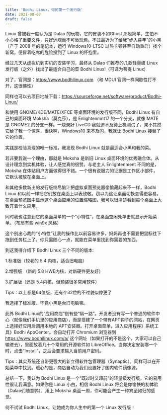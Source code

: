 ```yaml
---
title: 'Bodhi Linux，你的第一个发行版'
date: 2021-08-07
draft: false
---
```


Linux 曾被我一度认为是 Dalao 的玩物，它的安装不如Ghost 那般简单，生怕不小心格了重要文件，只好远观而不可亵玩焉。不过最近为了给我“步入暮年”的小黑（产于 2008 年的笔记本，运行 Windows10-LTSC 过热卡顿甚至自动重启）找个新窝，便冒着吃席的危险投到了 Linux 的怀抱里。

经过几天从虚拟机到实机的安装学习，最终从 Dalao 们推荐的几款轻量级 Linux 发行版（之外）找出了最适合自己的菜 Bodhi Linux!（可译为菩提 Linux)

对了，官网是：https://www.bodhilinux.com （和 MDUI 官网一样间歇性打不开，这很佛性）

同样也可以去项目地址下载：https://sourceforge.net/software/product/Bodhi-Linux/

和使用 GNOME/KDE/MATE/XFCE 等桌面环境的发行版不同，Bodhi Linux 有自己的桌面环境 Moksha（莫克莎），是 Enlightenmnt17 的一个分支，就像 MATE 是 GNOME2 的分支一样。一烧录好 LiveCD 我就迫不及待上机测试了，果不其然它给了我一个惊喜，很快啊，Windows10 来不及闪，我就让 Bodhi Linux 接替了它的位置。

实践是检验真理的唯一标准，我发现 Bodhi Linux 就是最适合小黑和我的菜。

若非要我说一个理由，那就是 Moksha 是新旧 Linux 桌面环境的优秀融合体。从设计理念到实机体验，让人感觉真的很赞。与老主人 Enlightenment 不同的是，Moksha 在体贴用户方面做得很不错。一个很有说服力的证据是工作区小部件，它默认被放在桌面上。

和其他多数新出的发行版绞尽脑汁把虚拟桌面预览器偷偷藏起来不一样，Bodhi Linux 和以前一样把它们放在桌面上以表致敬。窃以为这让桌面切换变得更容易。在桌面预览图中显示这个桌面应用的位置缩略图，我可以很清楚看到每个桌面上大致开着什么应用。

同时我也注意到它的桌面菜单的一个“小特性”，在桌面空闲处单击就显示开始菜单。（布局有些 win9x 风格）

这个别出心裁的“小特性”让我的操作比以前容易许多，妈妈再也不需要把鼠标往下拖到任务栏上了。你只需随心一点，就能在菜单里找到你需要的东西。

到这我得介绍下 Bodhi Linux 三个不同的版本:

1.标准版（较老的 5.4 内核，适合旧电脑）

2.增强版 （新的 5.8 HWE内核，对新硬件更友好）

3.扩展版（还是 5.4内核，但预装很多常用软件）

Tips：以上都是64位版，还有个32位的不过貌似停更了

我选择了标准版，毕竟小黑是台旧电脑嘛。

此外 Bodhi Linux的“应用商店”倒有些“隔一路”。开发者没有写一个普通的软件中心（就像我们手机里的应用商店），而是搭建了一个带有APT钩子的网站，在网页上选择好应用后调用本地的 APT安装器。打开桌面菜单，进入应用程序》系统工具》Bodhi AppCenter。会自动打开 Chromium 浏览器到 https://www.bodhilinux.com/a/ 这个网址（如果打开的不是这个，大家可以自己输进去），里面放着几十个常用的开源软件如 LibreOffice。当你决定安装哪一个时，点击“Install”，之后会要求输入当前用户密码。

Tips：其实系统还自带更强大的新立得软件包管理器（Synaptic），同样可以在开始菜单中找到。暖心的是，商店自动为我们设置好了国内软件镜像源。

总结一下，我认为 Bodhi Linux 是一个“既过时又超前”的轻量级发行版，它的易用性很让我满意。如果你是 Linux 小白，相信 Bodhi Linux 将会是你愉快的初体验（Dalao们随意鸭），用上 Moksha 桌面一周，你可能会产生一种宾至如归的感觉。

何不试试 Bodhi Linux，让她成为你人生中的第一个 Linux 发行版！
